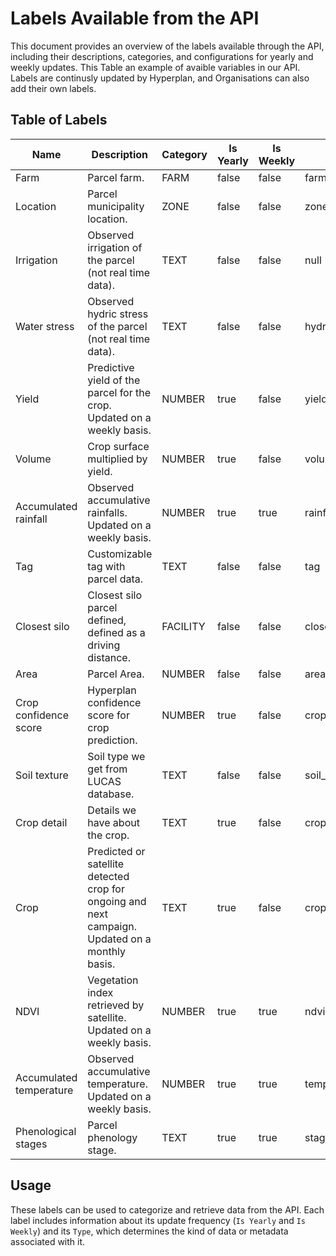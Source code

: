 # Labels Available from the API

This document provides an overview of the labels available through the API, including their descriptions, categories, and configurations for yearly and weekly updates. This Table an example of avaible variables in our API. Labels are continusly updated by Hyperplan, and Organisations can also add their own labels.

## Table of Labels

| Name                    | Description                                                                                                                            | Category | Is Yearly | Is Weekly | Type              |
|-------------------------|----------------------------------------------------------------------------------------------------------------------------------------|----------|-----------|-----------|-------------------|
| Farm                    | Parcel farm.                                                                                                                          | FARM     | false     | false     | farm              |
| Location                | Parcel municipality location.                                                                                                         | ZONE     | false     | false     | zone              |
| Irrigation              | Observed irrigation of the parcel (not real time data).                                                                               | TEXT     | false     | false     | null              |
| Water stress            | Observed hydric stress of the parcel (not real time data).                                                                            | TEXT     | false     | false     | hydric_stress     |
| Yield                   | Predictive yield of the parcel for the crop. Updated on a weekly basis.                                                               | NUMBER   | true      | false     | yield_common      |
| Volume                  | Crop surface multiplied by yield.                                                                                                     | NUMBER   | true      | false     | volume            |
| Accumulated rainfall    | Observed accumulative rainfalls. Updated on a weekly basis.                                                                           | NUMBER   | true      | true      | rainfall          |
| Tag                     | Customizable tag with parcel data.                                                                                                    | TEXT     | false     | false     | tag               |
| Closest silo            | Closest silo parcel defined, defined as a driving distance.                                                                           | FACILITY | false     | false     | closest_silo      |
| Area                    | Parcel Area.                                                                                                                          | NUMBER   | false     | false     | area              |
| Crop confidence score   | Hyperplan confidence score for crop prediction.                                                                                       | NUMBER   | true      | false     | crop_confidence   |
| Soil texture            | Soil type we get from LUCAS database.                                                                                                 | TEXT     | false     | false     | soil_type         |
| Crop detail             | Details we have about the crop.                                                                                                       | TEXT     | true      | false     | crop_details      |
| Crop                    | Predicted or satellite detected crop for ongoing and next campaign. Updated on a monthly basis.                                       | TEXT     | true      | false     | crop              |
| NDVI                    | Vegetation index retrieved by satellite. Updated on a weekly basis.                                                                   | NUMBER   | true      | true      | ndvi              |
| Accumulated temperature | Observed accumulative temperature. Updated on a weekly basis.                                                                         | NUMBER   | true      | true      | temperature       |
| Phenological stages     | Parcel phenology stage.                                                                                                               | TEXT     | true      | true      | stages            |

## Usage

These labels can be used to categorize and retrieve data from the API. Each label includes information about its update frequency (`Is Yearly` and `Is Weekly`) and its `Type`, which determines the kind of data or metadata associated with it.
